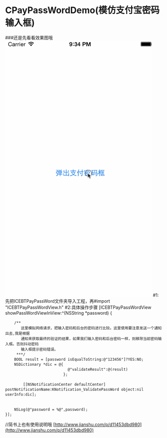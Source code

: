 # CPayPassWordDemo(模仿支付宝密码输入框)
###还是先看看效果图哦
![Image](https://github.com/icoder20150719/ICPayPassWordDemo/blob/master/demo/1.gif)
#1:先把ICEBTPayPassWord文件夹导入工程，再#import "ICEBTPayPassWordView.h"
#2:具体操作步骤
[ICEBTPayPassWordView showPassWordViewInView:^(NSString *password) {
        
        /**
           这里模拟网络请求，把输入密码和后台的密码进行比较。这里使用要注意发送一个通知出去,我是根据
           通知来获取最终的验证的结果，如果我们输入密码和后台密码一样，则移除当前密码输入框。否则抖动密码
           输入框提示密码错误。
         ***/
        BOOL result = [password isEqualToString:@"123456"]?YES:NO;
        NSDictionary *dic = @{
                                @"validateResult":@(result)
                              };

            [[NSNotificationCenter defaultCenter] postNotificationName:KNotification_ValidatePassWord object:nil userInfo:dic];
        
        
        NSLog(@"password = %@",password);
    }];

//简书上也有使用说明哦
[http://www.jianshu.com/p/d11453dbd980](http://www.jianshu.com/p/d11453dbd980)


